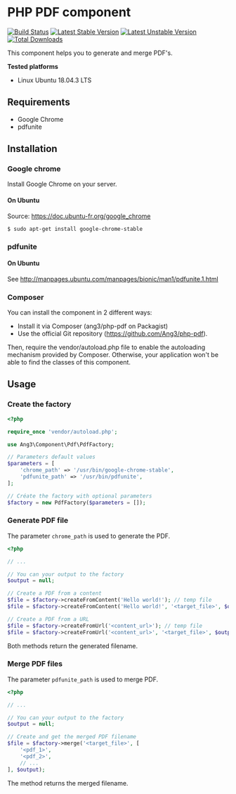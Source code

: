 # PHP PDF component

[![Build Status](https://travis-ci.org/Ang3/php-pdf.svg?branch=master)](https://travis-ci.org/Ang3/php-pdf) [![Latest Stable Version](https://poser.pugx.org/ang3/php-pdf/v/stable)](https://packagist.org/packages/ang3/php-pdf) [![Latest Unstable Version](https://poser.pugx.org/ang3/php-pdf/v/unstable)](https://packagist.org/packages/ang3/php-pdf) [![Total Downloads](https://poser.pugx.org/ang3/php-pdf/downloads)](https://packagist.org/packages/ang3/php-pdf)

This component helps you to generate and merge PDF's.

**Tested platforms**

- Linux Ubuntu 18.04.3 LTS

## Requirements

- Google Chrome
- pdfunite

## Installation

### Google chrome

Install Google Chrome on your server.

#### On Ubuntu

Source: https://doc.ubuntu-fr.org/google_chrome

```console
$ sudo apt-get install google-chrome-stable
```

### pdfunite

#### On Ubuntu

See http://manpages.ubuntu.com/manpages/bionic/man1/pdfunite.1.html

### Composer

You can install the component in 2 different ways:

- Install it via Composer (ang3/php-pdf on Packagist)
- Use the official Git repository (https://github.com/Ang3/php-pdf).

Then, require the vendor/autoload.php file to enable the autoloading mechanism provided by Composer. 
Otherwise, your application won't be able to find the classes of this component.

## Usage

### Create the factory

```php
<?php

require_once 'vendor/autoload.php';

use Ang3\Component\Pdf\PdfFactory;

// Parameters default values
$parameters = [
	'chrome_path' => '/usr/bin/google-chrome-stable',
	'pdfunite_path' => '/usr/bin/pdfunite',
];

// Créate the factory with optional parameters
$factory = new PdfFactory($parameters = []);
```

### Generate PDF file

The parameter ```chrome_path``` is used to generate the PDF.

```php
<?php

// ...

// You can your output to the factory
$output = null;

// Create a PDF from a content
$file = $factory->createFromContent('Hello world!'); // temp file
$file = $factory->createFromContent('Hello world!', '<target_file>', $output);

// Create a PDF from a URL
$file = $factory->createFromUrl('<content_url>'); // temp file
$file = $factory->createFromUrl('<content_url>', '<target_file>', $output);
```

Both methods return the generated filename.

### Merge PDF files

The parameter ```pdfunite_path``` is used to merge PDF.

```php
<?php

// ...

// You can your output to the factory
$output = null;

// Create and get the merged PDF filename
$file = $factory->merge('<target_file>', [
	'<pdf_1>',
	'<pdf_2>',
	// ...
], $output);
```

The method returns the merged filename.